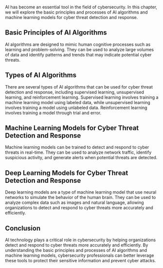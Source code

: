 
AI has become an essential tool in the field of cybersecurity. In this chapter, we will explore the basic principles and processes of AI algorithms and machine learning models for cyber threat detection and response.

Basic Principles of AI Algorithms
---------------------------------

AI algorithms are designed to mimic human cognitive processes such as learning and problem-solving. They can be used to analyze large volumes of data and identify patterns and trends that may indicate potential cyber threats.

Types of AI Algorithms
----------------------

There are several types of AI algorithms that can be used for cyber threat detection and response, including supervised learning, unsupervised learning, and reinforcement learning. Supervised learning involves training a machine learning model using labeled data, while unsupervised learning involves training a model using unlabeled data. Reinforcement learning involves training a model through trial and error.

Machine Learning Models for Cyber Threat Detection and Response
---------------------------------------------------------------

Machine learning models can be trained to detect and respond to cyber threats in real-time. They can be used to analyze network traffic, identify suspicious activity, and generate alerts when potential threats are detected.

Deep Learning Models for Cyber Threat Detection and Response
------------------------------------------------------------

Deep learning models are a type of machine learning model that use neural networks to simulate the behavior of the human brain. They can be used to analyze complex data such as images and natural language, allowing organizations to detect and respond to cyber threats more accurately and efficiently.

Conclusion
----------

AI technology plays a critical role in cybersecurity by helping organizations detect and respond to cyber threats more accurately and efficiently. By understanding the basic principles and processes of AI algorithms and machine learning models, cybersecurity professionals can better leverage these tools to protect their sensitive information and prevent cyber attacks.
